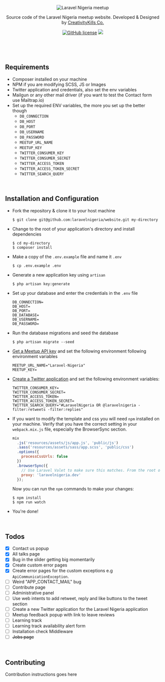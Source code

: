 <p align="center">
    <img src="https://user-images.githubusercontent.com/807318/27274054-b06652c6-54c9-11e7-83ab-f4a3fa6109b7.jpeg" alt="Laravel Nigeria meetup">
</p>
<p align="center">Source code of the Laravel Nigeria meetup website. Developed &amp; Designed by <a href="https://creativitykills.co" target="_blank">CreativityKills Co.</a></p>
<p align="center"><a href="LICENSE"><img alt="GitHub license" src="https://img.shields.io/github/license/laravelnigeria/website.svg"></a> <a href="https://www.codementor.io/neoighodaro?utm_source=github&utm_medium=button&utm_term=neoighodaro&utm_campaign=github"><img src="https://cdn.codementor.io/badges/get_help_github.svg"></a></p>

<p>&nbsp;</p>
<p>&nbsp;</p>

## Requirements

- Composer installed on your machine
- NPM if you are modifying SCSS, JS or Images
- Twitter application and credentials, also set the env variables
- Mailgun or any other mail driver (if you want to test the Contact form use Mailtrap.io)
- Set up the required ENV variables, the more you set up the better though
  - `DB_CONNECTION`
  - `DB_HOST`
  - `DB_PORT`
  - `DB_USERNAME`
  - `DB_PASSWORD`
  - `MEETUP_URL_NAME`
  - `MEETUP_KEY`
  - `TWITTER_CONSUMER_KEY`
  - `TWITTER_CONSUMER_SECRET`
  - `TWITTER_ACCESS_TOKEN`
  - `TWITTER_ACCESS_TOKEN_SECRET`
  - `TWITTER_SEARCH_QUERY`

<p>&nbsp;</p>

## Installation and Configuration

- Fork the repository & clone it to your host machine

  ```shell
  $ git clone git@github.com:laravelnigeria/website.git my-directory
  ```

- Change to the root of your application's directory and install dependencies

  ```shell
  $ cd my-directory
  $ composer install
  ```

- Make a copy of the `.env.example` file and name it `.env`

  ```shell
  $ cp .env.example .env
  ```

- Generate a new application key using `artisan`

  ```shell
  $ php artisan key:generate
  ```

- Set up your database and enter the credentials in the `.env` file

  ```
  DB_CONNECTION=
  DB_HOST=
  DB_PORT=
  DB_DATABASE=
  DB_USERNAME=
  DB_PASSWORD=
  ```

- Run the database migrations and seed the database

  ```shell
  $ php artisan migrate --seed
  ```

- [Get a Meetup API key](https://secure.meetup.com/meetup_api/key/) and set the following environment following environment variables

  ```
  MEETUP_URL_NAME="Laravel-Nigeria"
  MEETUP_KEY=
  ```

- [Create a Twitter application](https://apps.twitter.com/) and set the following environment variables:

  ```
  TWITTER_CONSUMER_KEY=
  TWITTER_CONSUMER_SECRET=
  TWITTER_ACCESS_TOKEN=
  TWITTER_ACCESS_TOKEN_SECRET=
  TWITTER_SEARCH_QUERY="#LaravelNigeria OR @laravelnigeria -filter:retweets -filter:replies"
  ```

- If you want to modify the template and css you will need `npm` installed on your machine. Verify that you have the correct setting in your `webpack.mix.js` file, especially the BrowserSync section.

  ```javascript
  mix
    .js('resources/assets/js/app.js', 'public/js')
    .sass('resources/assets/sass/app.scss', 'public/css')
    .options({
      processCssUrls: false
    })
    .browserSync({
      // Use Laravel Valet to make sure this matches. From the root of your app, run: $ valet link laravelnigeria
      proxy: 'laravelnigeria.dev'
    });
  ```

  Now you can run the `npm` commands to make your changes:

  ```shell
  $ npm install
  $ npm run watch
  ```

- You're done!

<p>&nbsp;</p>

## Todos

- [x] Contact us popup
- [x] All talks page
- [x] Bug in the slider getting big momentarily
- [x] Create custom error pages
- [x] Create error pages for the custom exceptions e.g `ApiCommunicationException`.
- [ ] Weird "APP_CONTACT_MAIL" bug
- [ ] Contribute page
- [ ] Administrative panel
- [ ] Use web intents to add retweet, reply and like buttons to the tweet section
- [ ] Create a new Twitter application for the Laravel Nigeria application
- [ ] Meetup feedback popup with link to leave reviews
- [ ] Learning track
- [ ] Learning track availability alert form
- [ ] Installation check Middleware
- [ ] ~~Jobs page~~

<p>&nbsp;</p>

## Contributing

Contribution instructions goes here

